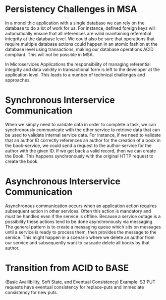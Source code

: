 # Persistency Challenges in MSA

In a monolithic application with a single database we can rely on the database to do a lot of work for us. For instance, defined foreign keys will automatically ensure that all references are valid maintaining referential integrity at the database level.  We could also be sure that operations that require multiple database actions could happen in an atomic fashion at the database level using transactions, making our database operations ACID compliant.  This will not be possible in MSA.

In Microservices Applications the responsibility of managing referential integrity and data validity in transactional form is left to the developer at the application level. This leads to a number of technical challenges and approaches.

# Synchronous Interservice Communication
When we simply need to validate data in order to complete a task, we can synchronously communicate with the other service to retrieve data that can
be used to validate internal service data.  For instance, if we need to validate that an author ID correctly references an author for the creation of a book in the book-service, we could send a request to the author-service for the author with the given ID. If we get back a valid record, then we can create the Book.  This happens synchronously with the original HTTP request to create the book.

# Asynchronous Interservice Communication
Asynchronous communication occurs when an application action requires subsequent action in other services.  Often this action is mandatory and must be handled even if the service is offline. Because a service outage is a possibility these actions tend to be done asynchronously via messaging. The general pattern is to create a messaging queue which sits on messages until a service is ready to process them, then provides the message to the service. This might happen in a scenario where we delete an author from our service and subsequently want to cascade delete all books by that author.

# Transition from ACID to BASE 
(Basic Availibility, Soft State, and Eventual Consistency)
Example: S3 PUT requests have eventual consistency for replace-puts and immediate consistency for new puts.